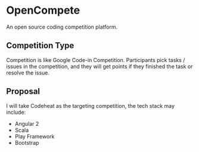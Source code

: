 # OpenCompete
An open source coding competition platform. 

## Competition Type

Competition is like Google Code-in Competition. Participants pick tasks / issues in the competition, and they will get points if they finished the task or resolve the issue.

## Proposal

I will take Codeheat as the targeting competition, the tech stack may include:

 - Angular 2
 - Scala
 - Play Framework
 - Bootstrap
